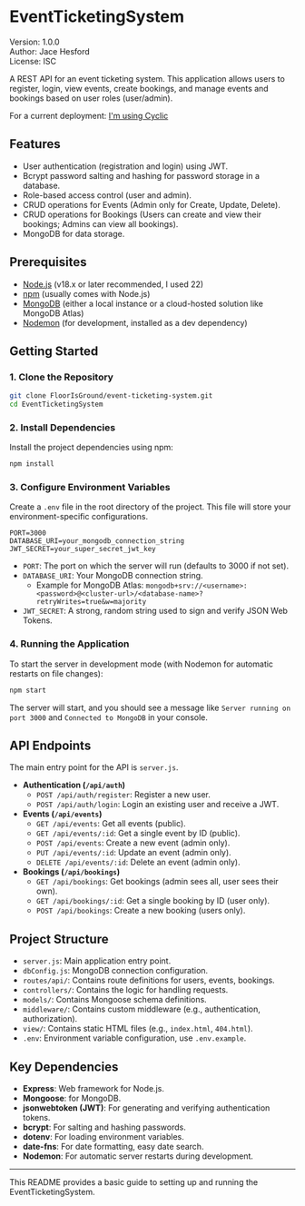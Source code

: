 # EventTicketingSystem

Version: 1.0.0  
Author: Jace Hesford  
License: ISC

A REST API for an event ticketing system. This application allows users to register, login, view events, create bookings, and manage events and bookings based on user roles (user/admin).

For a current deployment: [I'm using Cyclic](https://event-ticketing-system-fm9m.onrender.com/)

## Features

*   User authentication (registration and login) using JWT.
*   Bcrypt password salting and hashing for password storage in a database.
*   Role-based access control (user and admin).
*   CRUD operations for Events (Admin only for Create, Update, Delete).
*   CRUD operations for Bookings (Users can create and view their bookings; Admins can view all bookings).
*   MongoDB for data storage.

## Prerequisites

*   [Node.js](https://nodejs.org/) (v18.x or later recommended, I used 22)
*   [npm](https://www.npmjs.com/) (usually comes with Node.js)
*   [MongoDB](https://www.mongodb.com/try/download/community) (either a local instance or a cloud-hosted solution like MongoDB Atlas)
*   [Nodemon](https://nodemon.io/) (for development, installed as a dev dependency)

## Getting Started

### 1. Clone the Repository

```bash
git clone FloorIsGround/event-ticketing-system.git
cd EventTicketingSystem
```

### 2. Install Dependencies

Install the project dependencies using npm:

```bash
npm install
```

### 3. Configure Environment Variables

Create a `.env` file in the root directory of the project. This file will store your environment-specific configurations.

```
PORT=3000
DATABASE_URI=your_mongodb_connection_string
JWT_SECRET=your_super_secret_jwt_key
```

*   `PORT`: The port on which the server will run (defaults to 3000 if not set).
*   `DATABASE_URI`: Your MongoDB connection string.
    *   Example for MongoDB Atlas: `mongodb+srv://<username>:<password>@<cluster-url>/<database-name>?retryWrites=true&w=majority`
*   `JWT_SECRET`: A strong, random string used to sign and verify JSON Web Tokens.

### 4. Running the Application

To start the server in development mode (with Nodemon for automatic restarts on file changes):

```bash
npm start
```

The server will start, and you should see a message like `Server running on port 3000` and `Connected to MongoDB` in your console.

## API Endpoints

The main entry point for the API is `server.js`.

*   **Authentication (`/api/auth`)**
    *   `POST /api/auth/register`: Register a new user.
    *   `POST /api/auth/login`: Login an existing user and receive a JWT.
*   **Events (`/api/events`)**
    *   `GET /api/events`: Get all events (public).
    *   `GET /api/events/:id`: Get a single event by ID (public).
    *   `POST /api/events`: Create a new event (admin only).
    *   `PUT /api/events/:id`: Update an event (admin only).
    *   `DELETE /api/events/:id`: Delete an event (admin only).
*   **Bookings (`/api/bookings`)**
    *   `GET /api/bookings`: Get bookings (admin sees all, user sees their own).
    *   `GET /api/bookings/:id`: Get a single booking by ID (user only).
    *   `POST /api/bookings`: Create a new booking (users only).

## Project Structure

*   `server.js`: Main application entry point.
*   `dbConfig.js`: MongoDB connection configuration.
*   `routes/api/`: Contains route definitions for users, events, bookings.
*   `controllers/`: Contains the logic for handling requests.
*   `models/`: Contains Mongoose schema definitions.
*   `middleware/`: Contains custom middleware (e.g., authentication, authorization).
*   `view/`: Contains static HTML files (e.g., `index.html`, `404.html`).
*   `.env`: Environment variable configuration, use `.env.example`.

## Key Dependencies

*   **Express**: Web framework for Node.js.
*   **Mongoose**: for MongoDB.
*   **jsonwebtoken (JWT)**: For generating and verifying authentication tokens.
*   **bcrypt**: For salting and hashing passwords.
*   **dotenv**: For loading environment variables.
*   **date-fns**: For date formatting, easy date search.
*   **Nodemon**: For automatic server restarts during development.

---

This README provides a basic guide to setting up and running the EventTicketingSystem.
```